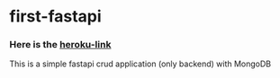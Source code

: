 # first-fastapi
### Here is the [heroku-link](http://firstfastapi.herokuapp.com/docs "API with Swagger UI")
This is a simple fastapi crud application (only backend) with MongoDB

